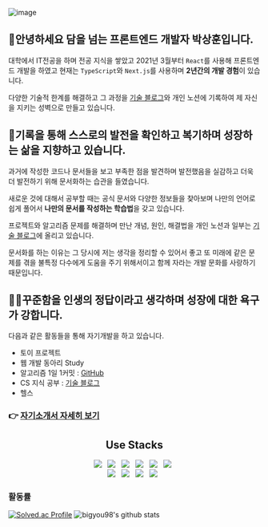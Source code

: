 ![image](https://github.com/bigyou98/bigyou98/assets/76721795/8d27fe7d-e8c8-47f4-afcb-a84b26b2b587)
## 👋안녕하세요 **담을 넘는 프론트엔드 개발자 박상훈**입니다.

대학에서 IT전공을 하며 전공 지식을 쌓았고 2021년 3월부터 `React`를 사용해 프론트엔드 개발을 하였고 현재는 `TypeScript`와 `Next.js`를 사용하며 **2년간의 개발 경험**이 있습니다.<br />

다양한 기술적 한계를 해결하고 그 과정을 [기술 블로그](https://bigyou98.tistory.com/)와 개인 노션에 기록하여 제 자신을 지키는 성벽으로 만들고 있습니다.


## 📜기록을 통해 스스로의 발전을 확인하고 복기하며 성장하는 삶을 지향하고 있습니다.

과거에 작성한 코드나 문서들을 보고 부족한 점을 발견하며 발전했음을 실감하고 더욱 더 발전하기 위해 문서화하는 습관을 들였습니다.

새로운 것에 대해서 공부할 때는 공식 문서와 다양한 정보들을 찾아보며 나만의 언어로 쉽게 풀어서 **나만의 문서를 작성하는 학습법**을 갖고 있습니다.

프로젝트와 알고리즘 문제를 해결하며 만난 개념, 원인, 해결법을 개인 노션과 일부는 [기술 블로그](https://bigyou98.tistory.com/)에 올리고 있습니다.

문서화를 하는 이유는 그 당시에 저는 생각을 정리할 수 있어서 좋고 또 미래에 같은 문제를 겪을 불특정 다수에게 도움을 주기 위해서이고 함께 자라는 개발 문화를 사랑하기 때문입니다.


## 🏃‍♂️꾸준함을 인생의 정답이라고 생각하며 성장에 대한 욕구가 강합니다.

다음과 같은 활동들을 통해 자기개발을 하고 있습니다.

- 토이 프로젝트
- 웹 개발 동아리 Study
- 알고리즘 1일 1커밋 : [GitHub](https://github.com/bigyou98/myBaekJoon)
- CS 지식 공부 : [기술 블로그](https://bigyou98.tistory.com/)
- 헬스

### 👉 [자기소개서 자세히 보기](https://sanghoon98.notion.site/897e3e5d39dc4d86b849fea212b090c4)

<div align=center>
  <h2>Use Stacks</h2>
    <img src="https://img.shields.io/badge/HTML5-E34F26?style=flat-square&logo=HTML5&logoColor=white"/> &nbsp
    <img src="https://img.shields.io/badge/CSS3-1572B6?style=flat-square&logo=CSS3&logoColor=white"/> &nbsp
    <img src="https://img.shields.io/badge/JavaScript-F7DF1E?style=flat-square&logo=JavaScript&logoColor=white"/> &nbsp
    <img src="https://img.shields.io/badge/-TypeScript-007ACC?style=flat-square&logo=typescript&logoColor=white" /> &nbsp
    <img src="https://img.shields.io/badge/-React-45b8d8?style=flat-square&logo=react&logoColor=white" /> &nbsp
    <img src="https://img.shields.io/badge/Next.js-000000?style=flat-square&logo=Next.js&logoColor=white"/> &nbsp
  <br />
    <img src="https://img.shields.io/badge/Redux-764ABC?style=flat-square&logo=redux&logoColor=white" /> &nbsp
    <img src="https://img.shields.io/badge/React_Query-FF4154?style=flat-square&logo=reactquery&logoColor=white" /> &nbsp
    <img src="https://img.shields.io/badge/React_Hook_Form-EC5990?style=flat-square&logo=reacthookform&logoColor=white" /> &nbsp    
    <img src="https://img.shields.io/badge/-Styled_Components-db7092?style=flat-square&logo=styled-components&logoColor=white" /> &nbsp
</div>


### 활동률
[![Solved.ac Profile](http://mazassumnida.wtf/api/v2/generate_badge?boj=bigyou98)](https://solved.ac/bigyou98/)
![bigyou98's github stats](https://github-readme-stats.vercel.app/api?username=bigyou98&show_icons=true)
